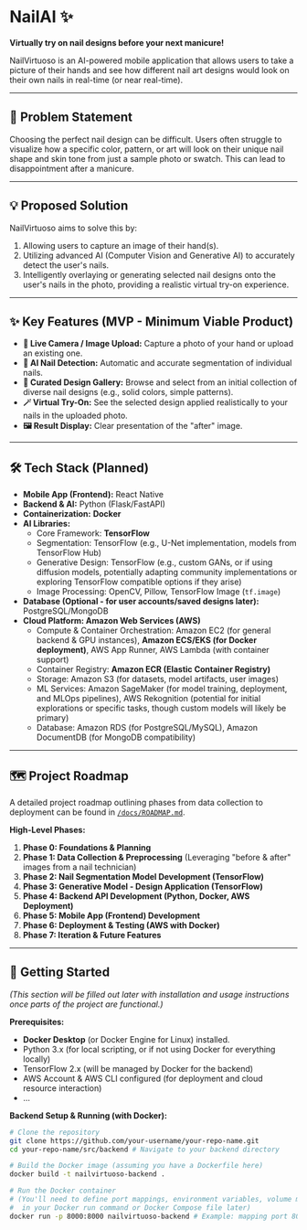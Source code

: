# NailAI ✨ 

**Virtually try on nail designs before your next manicure!**

NailVirtuoso is an AI-powered mobile application that allows users to take a picture of their hands and see how different nail art designs would look on their own nails in real-time (or near real-time).

---

## 🎯 Problem Statement

Choosing the perfect nail design can be difficult. Users often struggle to visualize how a specific color, pattern, or art will look on their unique nail shape and skin tone from just a sample photo or swatch. This can lead to disappointment after a manicure.

---

## 💡 Proposed Solution

NailVirtuoso aims to solve this by:

1.  Allowing users to capture an image of their hand(s).
2.  Utilizing advanced AI (Computer Vision and Generative AI) to accurately detect the user's nails.
3.  Intelligently overlaying or generating selected nail designs onto the user's nails in the photo, providing a realistic virtual try-on experience.

---

## ✨ Key Features (MVP - Minimum Viable Product)

*   **📸 Live Camera / Image Upload:** Capture a photo of your hand or upload an existing one.
*   **💅 AI Nail Detection:** Automatic and accurate segmentation of individual nails.
*   **🎨 Curated Design Gallery:** Browse and select from an initial collection of diverse nail designs (e.g., solid colors, simple patterns).
*   **🪄 Virtual Try-On:** See the selected design applied realistically to your nails in the uploaded photo.
*   **🖼️ Result Display:** Clear presentation of the "after" image.

---

## 🛠️ Tech Stack (Planned)

*   **Mobile App (Frontend):** React Native 
*   **Backend & AI:** Python (Flask/FastAPI)
*   **Containerization:** **Docker**
*   **AI Libraries:**
    *   Core Framework: **TensorFlow**
    *   Segmentation: TensorFlow (e.g., U-Net implementation, models from TensorFlow Hub)
    *   Generative Design: TensorFlow (e.g., custom GANs, or if using diffusion models, potentially adapting community implementations or exploring TensorFlow compatible options if they arise)
    *   Image Processing: OpenCV, Pillow, TensorFlow Image (`tf.image`)
*   **Database (Optional - for user accounts/saved designs later):** PostgreSQL/MongoDB 
*   **Cloud Platform: Amazon Web Services (AWS)**
    *   Compute & Container Orchestration: Amazon EC2 (for general backend & GPU instances), **Amazon ECS/EKS (for Docker deployment)**, AWS App Runner, AWS Lambda (with container support)
    *   Container Registry: **Amazon ECR (Elastic Container Registry)**
    *   Storage: Amazon S3 (for datasets, model artifacts, user images)
    *   ML Services: Amazon SageMaker (for model training, deployment, and MLOps pipelines), AWS Rekognition (potential for initial explorations or specific tasks, though custom models will likely be primary)
    *   Database: Amazon RDS (for PostgreSQL/MySQL), Amazon DocumentDB (for MongoDB compatibility)

---

## 🗺️ Project Roadmap

A detailed project roadmap outlining phases from data collection to deployment can be found in [`/docs/ROADMAP.md`](./docs/ROADMAP.md).

**High-Level Phases:**

1.  **Phase 0: Foundations & Planning**
2.  **Phase 1: Data Collection & Preprocessing** (Leveraging "before & after" images from a nail technician)
3.  **Phase 2: Nail Segmentation Model Development (TensorFlow)**
4.  **Phase 3: Generative Model - Design Application (TensorFlow)**
5.  **Phase 4: Backend API Development (Python, Docker, AWS Deployment)**
6.  **Phase 5: Mobile App (Frontend) Development**
7.  **Phase 6: Deployment & Testing (AWS with Docker)**
8.  **Phase 7: Iteration & Future Features**

---

## 🚀 Getting Started

*(This section will be filled out later with installation and usage instructions once parts of the project are functional.)*

**Prerequisites:**

*   **Docker Desktop** (or Docker Engine for Linux) installed.
*   Python 3.x (for local scripting, or if not using Docker for everything locally)
*   TensorFlow 2.x (will be managed by Docker for the backend)
*   AWS Account & AWS CLI configured (for deployment and cloud resource interaction)
*   ...

**Backend Setup & Running (with Docker):**

```bash
# Clone the repository
git clone https://github.com/your-username/your-repo-name.git
cd your-repo-name/src/backend # Navigate to your backend directory

# Build the Docker image (assuming you have a Dockerfile here)
docker build -t nailvirtuoso-backend .

# Run the Docker container
# (You'll need to define port mappings, environment variables, volume mounts etc.
#  in your Docker run command or Docker Compose file later)
docker run -p 8000:8000 nailvirtuoso-backend # Example: mapping port 8000
